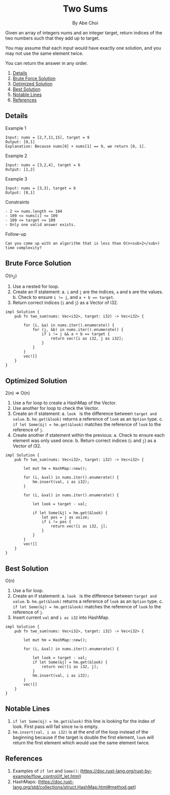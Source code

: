 <div align="center">
<h1>Two Sums</h1>
<p>By Abe Choi</p>
</div>

<p>
Given an array of integers nums and an integer target, return indices of the two numbers such that they add up to target.

You may assume that each input would have exactly one solution, and you may not use the same element twice.

You can return the answer in any order.
</p>

1.  [Details](#details)
2.  [Brute Force Solution](#brute-force-solution)
3.  [Optimized Solution](#optimized-solution)
4.  [Best Solution](#best-solution)
5.  [Notable Lines](#notable-lines)
6.  [References](#references)


## Details

Example 1
```
Input: nums = [2,7,11,15], target = 9
Output: [0,1]
Explanation: Because nums[0] + nums[1] == 9, we return [0, 1].
```

Example 2
```
Input: nums = [3,2,4], target = 6
Output: [1,2]
```

Example 3
```
Input: nums = [3,3], target = 6
Output: [0,1]
```

Constraints
```
- 2 <= nums.length <= 104
- 109 <= nums[i] <= 109
- 109 <= target <= 109
- Only one valid answer exists.
```

Follow-up
```
Can you come up with an algorithm that is less than O(n<sub>2</sub>) time complexity?
```

## Brute Force Solution

O(n<sub>2</sub>)

1. Use a nested for loop.
2. Create an if statement:
   a. `i` and `j` are the indices, `a` and `b` are the values.
   b. Check to ensure `i != j`, and `a + b == target`.
3. Return correct indices (`i` and `j`) as a Vector of i32.

```
impl Solution {
    pub fn two_sum(nums: Vec<i32>, target: i32) -> Vec<i32> {
        
        for (i, &a) in nums.iter().enumerate() {
            for (j, &b) in nums.iter().enumerate() {
                if i != j && a + b == target {
                    return vec![i as i32, j as i32];
                }
            }    
        }
        vec![]
    }
}
```

## Optimized Solution

2(n) => O(n)

1. Use a for loop to create a HashMap of the Vector.
2. Use another for loop to check the Vector.
3. Create an if statement:
   a. `look ` is the difference between `target and value`.
   b. `hm.get(&look)` returns a reference of `look` as an `Option` type.
   c. `if let Some(&j) = hm.get(&look)` matches the reference of `look` to the reference of `j`.
4. Create another if statement within the previous:
   a. Check to ensure each element was only used once.
   b. Return correct indices (`i` and `j`) as a Vector of i32.

```
impl Solution {
    pub fn two_sum(nums: Vec<i32>, target: i32) -> Vec<i32> {

        let mut hm = HashMap::new();

        for (i, &val) in nums.iter().enumerate() {
            hm.insert(val, i as i32);
        }

        for (i, &val) in nums.iter().enumerate() {

            let look = target - val;

            if let Some(&j) = hm.get(&look) {
                let pos = j as usize;
                if i != pos {
                    return vec![i as i32, j];
                }
            }
        }
        vec![]
    }
}
```

## Best Solution

O(n)

1. Use a for loop.
2. Create an if statement:
   a. `look ` is the difference between `target and value`.
   b. `hm.get(&look)` returns a reference of `look` as an `Option` type.
   c. `if let Some(&j) = hm.get(&look)` matches the reference of `look` to the reference of `j`.
3. Insert current `val` and `i as i32` into HashMap.

```
impl Solution {
    pub fn two_sum(nums: Vec<i32>, target: i32) -> Vec<i32> {

        let mut hm = HashMap::new();

        for (i, &val) in nums.iter().enumerate() {

            let look = target - val;
            if let Some(&j) = hm.get(&look) {
                return vec![i as i32, j];
            }
            hm.insert(val, i as i32);
        }
        vec![]
    }
}
```

## Notable Lines

1. `if let Some(&j) = hm.get(&look)` this line is looking for the index of look. First pass will fail since `hm` is empty.
2. `hm.insert(val, i as i32)` is at the end of the loop instead of the beginning because if the target is double the first element, `look` will return the first element which would use the same element twice.

## References

1. Examples of `if let` and `Some()`:
(https://doc.rust-lang.org/rust-by-example/flow_control/if_let.html)
2. HashMaps:
(https://doc.rust-lang.org/std/collections/struct.HashMap.html#method.get)